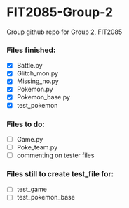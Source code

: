 # FIT2085-Group-2

Group github repo for Group 2, FIT2085

### Files finished:

-   [x] Battle.py
-   [x] Glitch_mon.py
-   [x] Missing_no.py
-   [x] Pokemon.py
-   [x] Pokemon_base.py
-   [x] test_pokemon

### Files to do:

-   [ ] Game.py
-   [ ] Poke_team.py
-   [ ] commenting on tester files

### Files still to create test_file for:

-   [ ] test_game
-   [ ] test_pokemon_base
